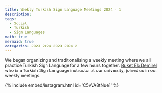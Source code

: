```yaml
---
title: Weekly Turkish Sign Language Meetings 2024 - 1
description:
tags:
  - Social
  - Turkish
  - Sign Languages
math: true
mermaid: true
categories: 2023-2024 2023-2024-2
---
```


We began organizing and traditionalising a weekly meeting where we all practice Turkish Sign Language for a few hours together. [Buket Ela Demirel](https://www.linkedin.com/in/buket-ela-demirel) who is a Turkish Sign Language instructor at our university, joined us in our weekly meetings.

{% include embed/instagram.html id='C5vVA8tNue1' %}